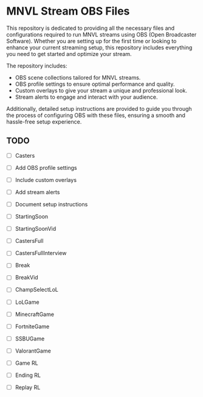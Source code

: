 # MNVL Stream OBS Files

This repository is dedicated to providing all the necessary files and configurations required to run MNVL streams using OBS (Open Broadcaster Software). Whether you are setting up for the first time or looking to enhance your current streaming setup, this repository includes everything you need to get started and optimize your stream.

The repository includes:
- OBS scene collections tailored for MNVL streams.
- OBS profile settings to ensure optimal performance and quality.
- Custom overlays to give your stream a unique and professional look.
- Stream alerts to engage and interact with your audience.

Additionally, detailed setup instructions are provided to guide you through the process of configuring OBS with these files, ensuring a smooth and hassle-free setup experience.

## TODO

- [ ] Casters
- [ ] Add OBS profile settings
- [ ] Include custom overlays
- [ ] Add stream alerts
- [ ] Document setup instructions

- [ ]	StartingSoon	
- [ ]	StartingSoonVid	
- [ ]	CastersFull	
- [ ]	CastersFullInterview	
- [ ]	Break	
- [ ]	BreakVid	
- [ ]	ChampSelectLoL	
- [ ]	LoLGame	
- [ ]	MinecraftGame	
- [ ]	FortniteGame	
- [ ]	SSBUGame	
- [ ]	ValorantGame	
- [ ]	Game	RL
- [ ]	Ending	RL
- [ ]	Replay	RL